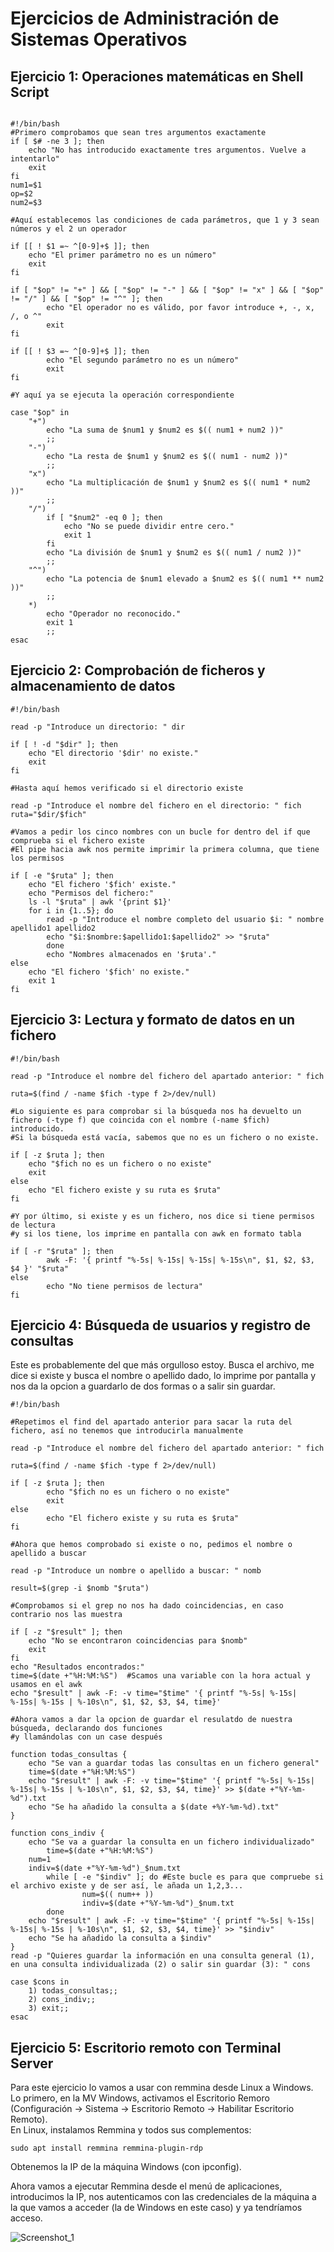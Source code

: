 # Ejercicios de Administración de Sistemas Operativos

## Ejercicio 1: Operaciones matemáticas en Shell Script

~~~

#!/bin/bash
#Primero comprobamos que sean tres argumentos exactamente
if [ $# -ne 3 ]; then
	echo "No has introducido exactamente tres argumentos. Vuelve a intentarlo" 
	exit
fi
num1=$1
op=$2
num2=$3

#Aquí establecemos las condiciones de cada parámetros, que 1 y 3 sean números y el 2 un operador

if [[ ! $1 =~ ^[0-9]+$ ]]; then
	echo "El primer parámetro no es un número"
	exit
fi

if [ "$op" != "+" ] && [ "$op" != "-" ] && [ "$op" != "x" ] && [ "$op" != "/" ] && [ "$op" != "^" ]; then
        echo "El operador no es válido, por favor introduce +, -, x, /, o ^"
        exit
fi

if [[ ! $3 =~ ^[0-9]+$ ]]; then
        echo "El segundo parámetro no es un número"
        exit
fi

#Y aquí ya se ejecuta la operación correspondiente

case "$op" in
    "+")
        echo "La suma de $num1 y $num2 es $(( num1 + num2 ))"
        ;;
    "-")
        echo "La resta de $num1 y $num2 es $(( num1 - num2 ))"
        ;;
    "x")
        echo "La multiplicación de $num1 y $num2 es $(( num1 * num2 ))"
        ;;
    "/")
        if [ "$num2" -eq 0 ]; then
            echo "No se puede dividir entre cero."
            exit 1
        fi
        echo "La división de $num1 y $num2 es $(( num1 / num2 ))"
        ;;
    "^")
        echo "La potencia de $num1 elevado a $num2 es $(( num1 ** num2 ))"
        ;;
    *)
        echo "Operador no reconocido."
        exit 1
        ;;
esac

~~~

## Ejercicio 2: Comprobación de ficheros y almacenamiento de datos

~~~
#!/bin/bash

read -p "Introduce un directorio: " dir

if [ ! -d "$dir" ]; then
    echo "El directorio '$dir' no existe."
    exit
fi

#Hasta aquí hemos verificado si el directorio existe

read -p "Introduce el nombre del fichero en el directorio: " fich
ruta="$dir/$fich"

#Vamos a pedir los cinco nombres con un bucle for dentro del if que comprueba si el fichero existe
#El pipe hacia awk nos permite imprimir la primera columna, que tiene los permisos

if [ -e "$ruta" ]; then
    echo "El fichero '$fich' existe."
    echo "Permisos del fichero:"
    ls -l "$ruta" | awk '{print $1}'
 	for i in {1..5}; do
        read -p "Introduce el nombre completo del usuario $i: " nombre apellido1 apellido2
        echo "$i:$nombre:$apellido1:$apellido2" >> "$ruta"
    	done
    	echo "Nombres almacenados en '$ruta'."
else
    echo "El fichero '$fich' no existe."
    exit 1
fi
~~~

## Ejercicio 3: Lectura y formato de datos en un fichero

~~~
#!/bin/bash

read -p "Introduce el nombre del fichero del apartado anterior: " fich

ruta=$(find / -name $fich -type f 2>/dev/null)

#Lo siguiente es para comprobar si la búsqueda nos ha devuelto un fichero (-type f) que coincida con el nombre (-name $fich) introducido.
#Si la búsqueda está vacía, sabemos que no es un fichero o no existe.

if [ -z $ruta ]; then
	echo "$fich no es un fichero o no existe"
	exit
else 
	echo "El fichero existe y su ruta es $ruta"
fi

#Y por último, si existe y es un fichero, nos dice si tiene permisos de lectura
#y si los tiene, los imprime en pantalla con awk en formato tabla

if [ -r "$ruta" ]; then
        awk -F: '{ printf "%-5s| %-15s| %-15s| %-15s\n", $1, $2, $3, $4 }' "$ruta"
else
        echo "No tiene permisos de lectura"
fi
~~~

## Ejercicio 4: Búsqueda de usuarios y registro de consultas
Este es probablemente del que más orgulloso estoy. Busca el archivo, me dice si existe y busca el nombre o apellido dado, lo imprime por pantalla y nos da la opcion a guardarlo de dos formas o a salir sin guardar. 
~~~
#!/bin/bash

#Repetimos el find del apartado anterior para sacar la ruta del fichero, así no tenemos que introducirla manualmente

read -p "Introduce el nombre del fichero del apartado anterior: " fich

ruta=$(find / -name $fich -type f 2>/dev/null)

if [ -z $ruta ]; then
        echo "$fich no es un fichero o no existe"
        exit
else 
        echo "El fichero existe y su ruta es $ruta"
fi

#Ahora que hemos comprobado si existe o no, pedimos el nombre o apellido a buscar

read -p "Introduce un nombre o apellido a buscar: " nomb

result=$(grep -i $nomb "$ruta")

#Comprobamos si el grep no nos ha dado coincidencias, en caso contrario nos las muestra

if [ -z "$result" ]; then
	echo "No se encontraron coincidencias para $nomb"
	exit
fi
echo "Resultados encontrados:"
time=$(date +"%H:%M:%S")  #Scamos una variable con la hora actual y usamos en el awk
echo "$result" | awk -F: -v time="$time" '{ printf "%-5s| %-15s| %-15s| %-15s | %-10s\n", $1, $2, $3, $4, time}'

#Ahora vamos a dar la opcion de guardar el resulatdo de nuestra búsqueda, declarando dos funciones
#y llamándolas con un case después

function todas_consultas {
	echo "Se van a guardar todas las consultas en un fichero general"
	time=$(date +"%H:%M:%S")  
	echo "$result" | awk -F: -v time="$time" '{ printf "%-5s| %-15s| %-15s| %-15s | %-10s\n", $1, $2, $3, $4, time}' >> $(date +"%Y-%m-%d").txt
	echo "Se ha añadido la consulta a $(date +%Y-%m-%d).txt"
}

function cons_indiv {
	echo "Se va a guardar la consulta en un fichero individualizado"
        time=$(date +"%H:%M:%S")
	num=1
	indiv=$(date +"%Y-%m-%d")_$num.txt
        while [ -e "$indiv" ]; do #Este bucle es para que compruebe si el archivo existe y de ser así, le añada un 1,2,3...
                num=$(( num++ ))
                indiv=$(date +"%Y-%m-%d")_$num.txt
        done
	echo "$result" | awk -F: -v time="$time" '{ printf "%-5s| %-15s| %-15s| %-15s | %-10s\n", $1, $2, $3, $4, time}' >> "$indiv"
	echo "Se ha añadido la consulta a $indiv"
}
read -p "Quieres guardar la información en una consulta general (1), en una consulta individualizada (2) o salir sin guardar (3): " cons 

case $cons in
	1) todas_consultas;;
	2) cons_indiv;;
	3) exit;;
esac
~~~

## Ejercicio 5: Escritorio remoto con Terminal Server

Para este ejercicio lo vamos a usar con remmina desde Linux a Windows. Lo primero, en la MV Windows, activamos el Escritorio Remoro (Configuración -> Sistema -> Escritorio Remoto -> Habilitar Escritorio Remoto).  
En Linux, instalamos Remmina y todos sus complementos: 
~~~
sudo apt install remmina remmina-plugin-rdp
~~~
Obtenemos la IP de la máquina Windows (con ipconfig).

Ahora vamos a ejecutar Remmina desde el menú de aplicaciones, introducimos la IP, nos autenticamos con las credenciales de la máquina a la que vamos a acceder (la de Windows en este caso) y ya tendríamos acceso. 

![Screenshot_1](https://github.com/user-attachments/assets/fee4a88a-d65e-420f-b526-cbd4324e999b)

